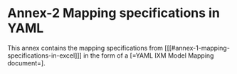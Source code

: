 # Annex-2 Mapping specifications in YAML

This annex contains the mapping specifications from [[[#annex-1-mapping-specifications-in-excel]]] in the form of a [=YAML IXM Model Mapping document=].

<aside class="example" title="IMX Geo YAML model mapping">

  ```yaml
  ```
</aside>
